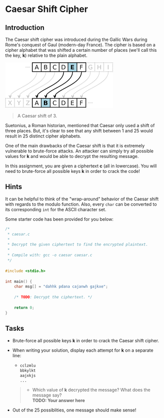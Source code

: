 # Caesar Shift Cipher

## Introduction
The Caesar shift cipher was introduced during the Gallic Wars during Rome's conquest of Gaul (modern-day France). The cipher is based on a cipher alphabet that was shifted a certain number of places (we'll call this the key, **k**) relative to the plain alphabet. 

![caesar-shift](../../media/caesar-shift.png)
> A Caesar shift of 3.


Suetonius, a Roman historian, mentioned that Caesar only used a shift of three places. But, it's clear to see that any shift between 1 and 25 would result in 25 distinct cipher alphabets. 

One of the main drawbacks of the Caesar shift is that it is extremely vulnerable to brute-force attacks. An attacker can simply try all possible values for **k** and would be able to decrypt the resulting message. 

In this assignment, you are given a ciphertext **c** (all in lowercase). You will need to brute-force all possible keys **k** in order to crack the code!

## Hints
It can be helpful to think of the "wrap-around" behavior of the Caesar shift with regards to the modulo function. Also, every `char` can be converted to its corresponding `int` for the ASCII character set.

Some starter code has been provided for you below:
```c
/* 
 * caesar.c
 *
 * Decrypt the given ciphertext to find the encrypted plaintext. 
 *
 * Compile with: gcc -o caesar caesar.c
 */

#include <stdio.h>

int main() {
    char msg[] = "dahhk pdana cajanwh gajkxe";

    /* TODO: Decrypt the ciphertext. */

    return 0;
}
```

## Tasks
* Brute-force all possible keys **k** in order to crack the Caesar shift cipher.
* When writing your solution, display each attempt for **k** on a separate line:
    *   ```
        cclzmlu
        bbkylkt
        aajxkjs
        ...
        ```
    > * Which value of **k** decrypted the message? What does the message say?\
    **TODO: Your answer here**

* Out of the 25 possiblities, one message should make sense!


